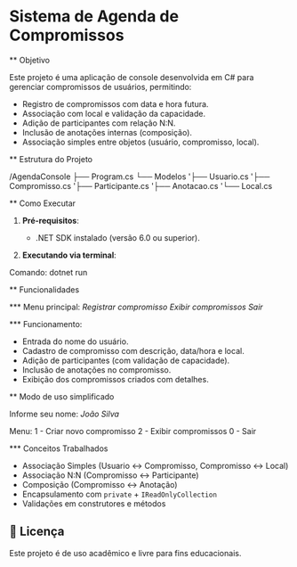 # Sistema de Agenda de Compromissos 

** Objetivo

Este projeto é uma aplicação de console desenvolvida em C# para gerenciar compromissos de usuários, permitindo:

- Registro de compromissos com data e hora futura.
- Associação com local e validação da capacidade.
- Adição de participantes com relação N:N.
- Inclusão de anotações internas (composição).
- Associação simples entre objetos (usuário, compromisso, local).




** Estrutura do Projeto


/AgendaConsole
├── Program.cs
└── Modelos
'├── Usuario.cs
'├── Compromisso.cs
'├── Participante.cs
'├── Anotacao.cs
'└── Local.cs







** Como Executar

1. **Pré-requisitos**:
   - .NET SDK instalado (versão 6.0 ou superior).

2. **Executando via terminal**:

Comando:
        dotnet run






** Funcionalidades

*** Menu principal:
     *Registrar compromisso*
     *Exibir compromissos*
     *Sair*

*** Funcionamento:
- Entrada do nome do usuário.
- Cadastro de compromisso com descrição, data/hora e local.
- Adição de participantes (com validação de capacidade).
- Inclusão de anotações no compromisso.
- Exibição dos compromissos criados com detalhes.




** Modo de uso simplificado 


Informe seu nome: *João Silva*

Menu:
1 - Criar novo compromisso
2 - Exibir compromissos
0 - Sair





*** Conceitos Trabalhados

- Associação Simples (Usuario ↔ Compromisso, Compromisso ↔ Local)
- Associação N:N (Compromisso ↔ Participante)
- Composição (Compromisso ↔ Anotação)
- Encapsulamento com `private` + `IReadOnlyCollection`
- Validações em construtores e métodos





## 📘 Licença

Este projeto é de uso acadêmico e livre para fins educacionais.
